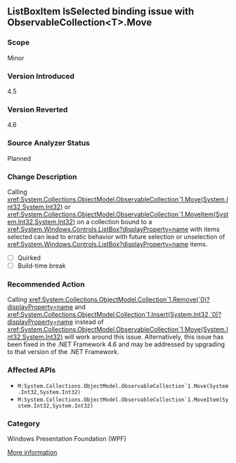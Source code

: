 ## ListBoxItem IsSelected binding issue with ObservableCollection&lt;T&gt;.Move

### Scope
Minor

### Version Introduced
4.5

### Version Reverted
4.6

### Source Analyzer Status
Planned

### Change Description

Calling <xref:System.Collections.ObjectModel.ObservableCollection`1.Move(System.Int32,System.Int32)>
or
<xref:System.Collections.ObjectModel.ObservableCollection`1.MoveItem(System.Int32,System.Int32)>
on a collection bound to a
<xref:System.Windows.Controls.ListBox?displayProperty=name> with items selected
can lead to erratic behavior with future selection or unselection of
<xref:System.Windows.Controls.ListBox?displayProperty=name> items.

- [ ] Quirked
- [ ] Build-time break

### Recommended Action

Calling <xref:System.Collections.ObjectModel.Collection`1.Remove(`0)?displayProperty=name>
and
<xref:System.Collections.ObjectModel.Collection`1.Insert(System.Int32,`0)?displayProperty=name>
instead of
<xref:System.Collections.ObjectModel.ObservableCollection`1.Move(System.Int32,System.Int32)>
will work around this issue. Alternatively, this issue has been fixed in the
.NET Framework 4.6 and may be addressed by upgrading to that version of the .NET
Framework.

### Affected APIs
* ``M:System.Collections.ObjectModel.ObservableCollection`1.Move(System.Int32,System.Int32)``
* ``M:System.Collections.ObjectModel.ObservableCollection`1.MoveItem(System.Int32,System.Int32)``

### Category
Windows Presentation Foundation (WPF)

[More information](http://social.msdn.microsoft.com/Forums/afcbc8b3-a2f2-41e4-b402-2efc9eab1ffe/listboxitem-isselected-binding-issue-with-observablecollectiontmove?forum=wpf)

<!-- breaking change id: 102 -->
